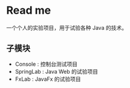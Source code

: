 # Read me

一个个人的实验项目，用于试验各种 Java 的技术。

## 子模块

* Console   : 控制台测试项目
* SpringLab : Java Web 的试验项目
* FxLab     : JavaFx 的试验项目